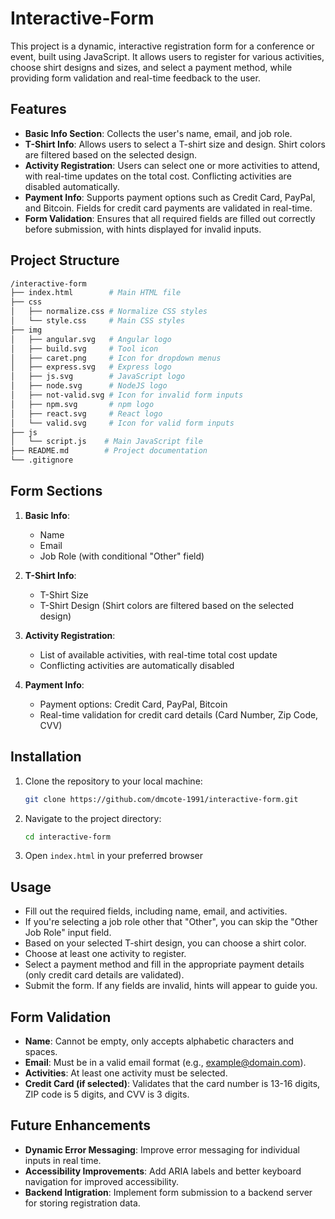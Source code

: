 # Interactive-Form

This project is a dynamic, interactive registration form for a conference or event, built using JavaScript. It allows users to register for various activities, choose shirt designs and sizes, and select a payment method, while providing form validation and real-time feedback to the user.

## Features

- **Basic Info Section**: Collects the user's name, email, and job role.
- **T-Shirt Info**: Allows users to select a T-shirt size and design. Shirt colors are filtered based on the selected design.
- **Activity Registration**: Users can select one or more activities to attend, with real-time updates on the total cost. Conflicting activities are disabled automatically.
- **Payment Info**: Supports payment options such as Credit Card, PayPal, and Bitcoin. Fields for credit card payments are validated in real-time.
- **Form Validation**: Ensures that all required fields are filled out correctly before submission, with hints displayed for invalid inputs.

## Project Structure

```bash
/interactive-form
├── index.html        # Main HTML file
├── css
│   ├── normalize.css # Normalize CSS styles
│   └── style.css     # Main CSS styles
├── img
│   ├── angular.svg   # Angular logo
│   ├── build.svg     # Tool icon
│   ├── caret.png     # Icon for dropdown menus
│   ├── express.svg   # Express logo
│   ├── js.svg        # JavaScript logo
│   ├── node.svg      # NodeJS logo
│   ├── not-valid.svg # Icon for invalid form inputs
│   ├── npm.svg       # npm logo
│   ├── react.svg     # React logo
│   └── valid.svg     # Icon for valid form inputs
├── js
│   └── script.js    # Main JavaScript file
├── README.md        # Project documentation
└── .gitignore
```

## Form Sections

1. **Basic Info**:
   - Name
   - Email
   - Job Role (with conditional "Other" field)

2. **T-Shirt Info**:
   - T-Shirt Size
   - T-Shirt Design (Shirt colors are filtered based on the selected design)

3. **Activity Registration**:
   - List of available activities, with real-time total cost update
   - Conflicting activities are automatically disabled

4. **Payment Info**:
   - Payment options: Credit Card, PayPal, Bitcoin
   - Real-time validation for credit card details (Card Number, Zip Code, CVV)

## Installation

1. Clone the repository to your local machine:
   ```bash
   git clone https://github.com/dmcote-1991/interactive-form.git

2. Navigate to the project directory:
   ```bash
   cd interactive-form

3. Open `index.html` in your preferred browser

## Usage

- Fill out the required fields, including name, email, and activities.
- If you're selecting a job role other that "Other", you can skip the "Other Job Role" input field.
- Based on your selected T-shirt design, you can choose a shirt color.
- Choose at least one activity to register.
- Select a payment method and fill in the appropriate payment details (only credit card details are validated).
- Submit the form. If any fields are invalid, hints will appear to guide you.

## Form Validation

- **Name**: Cannot be empty, only accepts alphabetic characters and spaces.
- **Email**: Must be in a valid email format (e.g., example@domain.com).
- **Activities**: At least one activity must be selected.
- **Credit Card (if selected)**: Validates that the card number is 13-16 digits, ZIP code is 5 digits, and CVV is 3 digits.

## Future Enhancements

- **Dynamic Error Messaging**: Improve error messaging for individual inputs in real time.
- **Accessibility Improvements**: Add ARIA labels and better keyboard navigation for improved accessibility.
- **Backend Intigration**: Implement form submission to a backend server for storing registration data.
